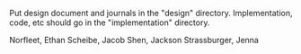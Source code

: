 Put design document and journals in the "design" directory.  Implementation, code, etc should go in the "implementation" directory.


Norfleet, Ethan
Scheibe, Jacob
Shen, Jackson
Strassburger, Jenna